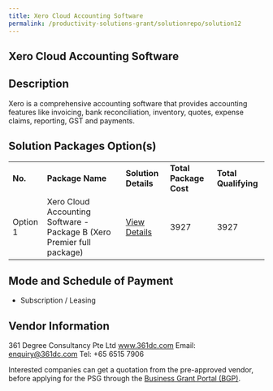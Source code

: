 ```yaml
---
title: Xero Cloud Accounting Software 
permalink: /productivity-solutions-grant/solutionrepo/solution12
---
```


## Xero Cloud Accounting Software

## Description

Xero is a comprehensive accounting software that provides accounting features like invoicing, bank reconciliation, inventory, quotes, expense claims, reporting, GST and payments. 


## Solution Packages Option(s)

<table>
<tr>
<td><b>No.</b></td>
<td><b>Package Name</b></td>
<td><b>Solution Details</b></td>
<td><b>Total Package Cost</b></td>
<td><b>Total Qualifying</b></td>
</tr>
<tr>
<td>Option 1</td>
<td>Xero Cloud Accounting Software - Package B (Xero Premier full package)</td>
<td><a href='https://www.gobusiness.gov.sg/images/psg/361_Degree_Annex_3_wef_23_April_2020_Part_2.pdf'>View Details</a></td>
<td>3927</td>
<td>3927</td>
</tr>
</table>

## Mode and Schedule of Payment

 - Subscription / Leasing

## Vendor Information

 361 Degree Consultancy Pte Ltd
www.361dc.com
Email: enquiry@361dc.com
Tel: +65 6515 7906

Interested companies can get a quotation from the pre-approved vendor, before applying for the PSG through the <a href='https://www.businessgrants.gov.sg/'>Business Grant Portal (BGP)</a>.
<script src="/jquery/resize-tables.js"></script>
